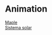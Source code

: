 # Animation
 

<a href="maples/index.htm">Maple</a><br>
<a href="Solar-System/index.htm">Sistema solar</a>



